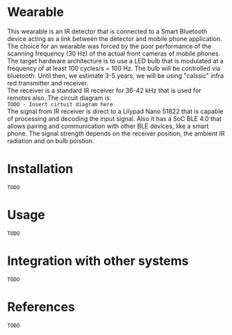 # Wearable

This wearable is an IR detector that is connected to a Smart Bluetooth device acting as a link between the detector and mobile phone application. The choice for an wearable was forced by the poor performance of the scanning frequency (30 Hz) of the actual front cameras of mobile phones. The target hardware architecture is to use a LED bulb that is modulated at a frequency of at least 100 cycles/s = 100 Hz. The bulb will be controlled via bluetooth. Until then, we estimate 3-5 years, we will be using "calssic" infra red transmitter and receiver.  
The receiver is a standard IR receiver for 36-42 kHz that is used for remotes also. The circuit diagram is:  
`TODO - Insert cirtuit diagram here`  
The signal from IR receiver is direct to a Lilypad Nano 51822 that is capable of processing and decoding the input signal. Also it has a SoC BLE 4.0 that allows pairing and communication with other BLE devices, like a smart phone. The signal strength depends on the receiver position, the ambient IR radiation and on bulb poistion.  

# Installation

`TODO`

# Usage

`TODO`

# Integration with other systems

`TODO`

# References

`TODO`
